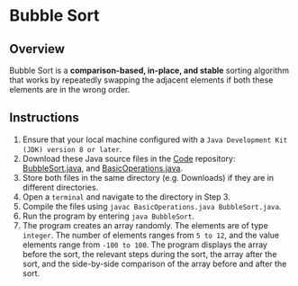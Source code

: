 # Bubble Sort

## Overview
Bubble Sort is a **comparison-based, in-place, and stable** sorting algorithm that works by repeatedly swapping the adjacent elements if both these elements are in the wrong order.

## Instructions
1. Ensure that your local machine configured with a `Java Development Kit (JDK) version 8 or later`.
2. Download these Java source files in the [Code](https://github.com/shumarb/code/tree/main) repository: [BubbleSort.java](https://github.com/shumarb/code/blob/main/algorithms/BubbleSort.java), and [BasicOperations.java](https://github.com/shumarb/code/tree/main/BasicOperations.java).
3. Store both files in the same directory (e.g. Downloads) if they are in different directories.
4. Open a `terminal` and navigate to the directory in Step 3.
5. Compile the files using `javac BasicOperations.java BubbleSort.java`.
6. Run the program by entering `java BubbleSort`.
7. The program creates an array randomly. The elements are of type `integer`. The number of elements ranges from `5 to 12`, and the value elements range from `-100 to 100`. The program displays the array before the sort, the relevant steps during the sort, the array after the sort, and the side-by-side comparison of the array before and after the sort.
